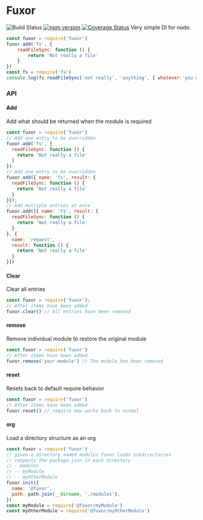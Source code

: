 # Fuxor

![Build Status](https://img.shields.io/circleci/project/github/Kevnz/fuxor/master.svg)
 [![npm version](https://badge.fury.io/js/fuxor.svg)](https://badge.fury.io/js/fuxor)
[![Coverage Status](https://coveralls.io/repos/github/Kevnz/fuxor/badge.svg?branch=master)](https://coveralls.io/github/Kevnz/fuxor?branch=master)
Very simple DI for node.

```js
const fuxor = require('fuxor')
fuxor.add('fs', {
	readFileSync: function () {
		return 'Not really a file'
	}
})
const fs = require('fs')
console.log(fs.readFileSync('not really', 'anything', { whatever:'you want'}))//'Not really a file'

```

### API

#### Add

Add what should be returned when the module is required

```js
const fuxor = require('fuxor')
// Add one entry to be overridden
fuxor.add('fs', {
  readFileSync: function () {
    return 'Not really a file'
  }
})
// Add one entry to be overridden
fuxor.add({ name: 'fs', result: {
  readFileSync: function () {
    return 'Not really a file'
  }
}});
// Add multiple entries at once
fuxor.add([{ name: 'fs', result: {
  readFileSync: function () {
    return 'Not really a file'
  }
}, {
  name: 'request',
  result: function () {
    return 'Not really a file'
  }
}])
```

#### Clear

Clear all entries

```js
const fuxor = require('fuxor');
// After items have been added
fuxor.clear() // All entries have been removed
```

#### remove

Remove individual module to restore the original module

```js
const fuxor = require('fuxor')
// After items have been added
fuxor.remove('your-module') // The module has been removed
```

#### reset

Resets back to default require behavior

```js
const fuxor = require('fuxor')
// After items have been added
fuxor.reset() // require now works back to normal
```

#### org

Load a directory structure as an org

```js
const fuxor = require('fuxor')
// given a directory named modules fuxor loads subdirectories
// respects the package.json in each directory
// - modules
// -- myModule
// -- myOtherModule
fuxor.init({
  name: '@fuxor',
  path: path.join(__dirname, './modules'),
})
const myModule = require('@fuxor/myModule')
const myOtherModule = require('@fuxor/myOtherModule')
```

